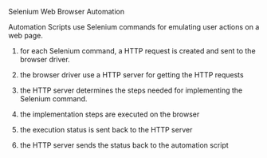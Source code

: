 Selenium Web Browser Automation

Automation Scripts use Selenium commands for emulating user actions on a web page.

1. for each Selenium command, a HTTP request is created and sent to the browser driver.

2. the browser driver use a HTTP server for getting the HTTP requests

3. the HTTP server determines the steps needed for implementing the Selenium command.

4. the implementation steps are executed on the browser

5. the execution status is sent back to the HTTP server

6. the HTTP server sends the status back to the automation script
